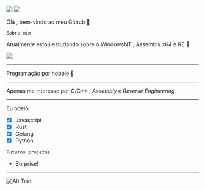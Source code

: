 ![](https://image.prntscr.com/image/iTPbR52KSeuoZMnSijBZDw.png) ![](https://img.shields.io/badge/-c++-blue?logo=c%2B%2B&style=flat)



Olá , bem-vindo ao meu Github 👋 

```
Sobre mim
```

Atualmente estou estudando sobre o WindowsNT , Assembly x64 e RE 🙇 

![](https://media1.tenor.com/images/86031337405fc540c2b56af57206ff6c/tenor.gif?itemid=8556865)

***

Programação por hobbie 🙏

***

Apenas me interesso por C/C++ , _Assembly_ e _Reverse Engineering_ 

***

Eu odeio:

- [x] Javascript
- [x] Rust
- [x] Golang
- [x] Python

```
Futuros projetos
```

+ Surprise!

***


![Alt Text](https://cutewallpaper.org/21/sasuke-sharingan-gif/Animated-gif-about-gif-in-Sasuke-Uchiha-by-siil.gif) 

